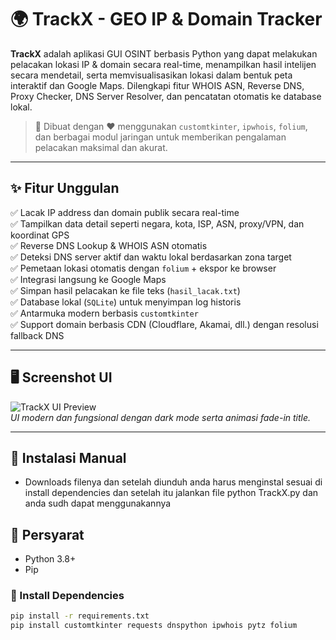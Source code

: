 # 🌍 TrackX - GEO IP & Domain Tracker

**TrackX** adalah aplikasi GUI OSINT berbasis Python yang dapat melakukan pelacakan lokasi IP & domain secara real-time, menampilkan hasil intelijen secara mendetail, serta memvisualisasikan lokasi dalam bentuk peta interaktif dan Google Maps. Dilengkapi fitur WHOIS ASN, Reverse DNS, Proxy Checker, DNS Server Resolver, dan pencatatan otomatis ke database lokal.

> 🔧 Dibuat dengan ❤️ menggunakan `customtkinter`, `ipwhois`, `folium`, dan berbagai modul jaringan untuk memberikan pengalaman pelacakan maksimal dan akurat.

---

## ✨ Fitur Unggulan

✅ Lacak IP address dan domain publik secara real-time  
✅ Tampilkan data detail seperti negara, kota, ISP, ASN, proxy/VPN, dan koordinat GPS  
✅ Reverse DNS Lookup & WHOIS ASN otomatis  
✅ Deteksi DNS server aktif dan waktu lokal berdasarkan zona target  
✅ Pemetaan lokasi otomatis dengan `folium` + ekspor ke browser  
✅ Integrasi langsung ke Google Maps  
✅ Simpan hasil pelacakan ke file teks (`hasil_lacak.txt`)  
✅ Database lokal (`SQLite`) untuk menyimpan log historis  
✅ Antarmuka modern berbasis `customtkinter`  
✅ Support domain berbasis CDN (Cloudflare, Akamai, dll.) dengan resolusi fallback DNS

---

## 🖥️ Screenshot UI

![TrackX UI Preview](https://i.imgur.com/XjH1rA9.png)  
*UI modern dan fungsional dengan dark mode serta animasi fade-in title.*

---

## 🚀 Instalasi Manual
- Downloads filenya dan setelah diunduh anda harus menginstal sesuai di install dependencies 
dan setelah itu jalankan file python TrackX.py dan anda sudh dapat menggunakannya 


## 🔗 Persyarat

- Python 3.8+
- Pip

### 🔧 Install Dependencies

```bash
pip install -r requirements.txt
pip install customtkinter requests dnspython ipwhois pytz folium

